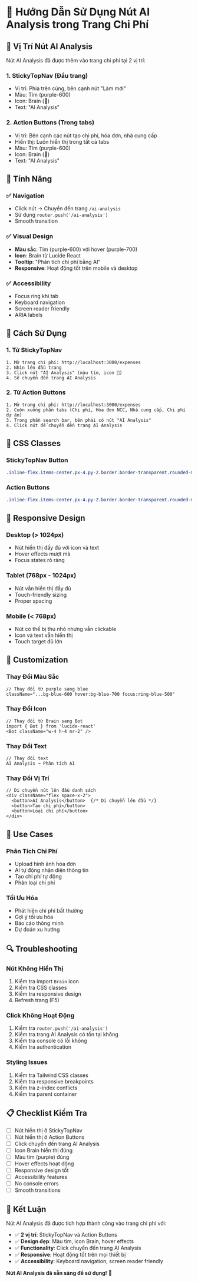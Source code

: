 # 🧠 Hướng Dẫn Sử Dụng Nút AI Analysis trong Trang Chi Phí

## 📍 **Vị Trí Nút AI Analysis**

Nút AI Analysis đã được thêm vào trang chi phí tại 2 vị trí:

### 1. **StickyTopNav (Đầu trang)**
- Vị trí: Phía trên cùng, bên cạnh nút "Làm mới"
- Màu: Tím (purple-600)
- Icon: Brain (🧠)
- Text: "AI Analysis"

### 2. **Action Buttons (Trong tabs)**
- Vị trí: Bên cạnh các nút tạo chi phí, hóa đơn, nhà cung cấp
- Hiển thị: Luôn hiển thị trong tất cả tabs
- Màu: Tím (purple-600)
- Icon: Brain (🧠)
- Text: "AI Analysis"

## 🎯 **Tính Năng**

### ✅ **Navigation**
- Click nút → Chuyển đến trang `/ai-analysis`
- Sử dụng `router.push('/ai-analysis')`
- Smooth transition

### ✅ **Visual Design**
- **Màu sắc**: Tím (purple-600) với hover (purple-700)
- **Icon**: Brain từ Lucide React
- **Tooltip**: "Phân tích chi phí bằng AI"
- **Responsive**: Hoạt động tốt trên mobile và desktop

### ✅ **Accessibility**
- Focus ring khi tab
- Keyboard navigation
- Screen reader friendly
- ARIA labels

## 🚀 **Cách Sử Dụng**

### 1. **Từ StickyTopNav**
```
1. Mở trang chi phí: http://localhost:3000/expenses
2. Nhìn lên đầu trang
3. Click nút "AI Analysis" (màu tím, icon 🧠)
4. Sẽ chuyển đến trang AI Analysis
```

### 2. **Từ Action Buttons**
```
1. Mở trang chi phí: http://localhost:3000/expenses
2. Cuộn xuống phần tabs (Chi phí, Hóa đơn NCC, Nhà cung cấp, Chi phí dự án)
3. Trong phần search bar, bên phải có nút "AI Analysis"
4. Click nút để chuyển đến trang AI Analysis
```

## 🎨 **CSS Classes**

### **StickyTopNav Button**
```css
.inline-flex.items-center.px-4.py-2.border.border-transparent.rounded-md.shadow-sm.text-sm.font-medium.text-white.bg-purple-600.hover:bg-purple-700.focus:outline-none.focus:ring-2.focus:ring-offset-2.focus:ring-purple-500.transition-colors
```

### **Action Buttons**
```css
.inline-flex.items-center.px-4.py-2.border.border-transparent.rounded-md.shadow-sm.text-sm.font-medium.text-white.bg-purple-600.hover:bg-purple-700.transition-colors
```

## 📱 **Responsive Design**

### **Desktop (> 1024px)**
- Nút hiển thị đầy đủ với icon và text
- Hover effects mượt mà
- Focus states rõ ràng

### **Tablet (768px - 1024px)**
- Nút vẫn hiển thị đầy đủ
- Touch-friendly sizing
- Proper spacing

### **Mobile (< 768px)**
- Nút có thể bị thu nhỏ nhưng vẫn clickable
- Icon và text vẫn hiển thị
- Touch target đủ lớn

## 🔧 **Customization**

### **Thay Đổi Màu Sắc**
```tsx
// Thay đổi từ purple sang blue
className="...bg-blue-600 hover:bg-blue-700 focus:ring-blue-500"
```

### **Thay Đổi Icon**
```tsx
// Thay đổi từ Brain sang Bot
import { Bot } from 'lucide-react'
<Bot className="w-4 h-4 mr-2" />
```

### **Thay Đổi Text**
```tsx
// Thay đổi text
AI Analysis → Phân tích AI
```

### **Thay Đổi Vị Trí**
```tsx
// Di chuyển nút lên đầu danh sách
<div className="flex space-x-2">
  <button>AI Analysis</button>  {/* Di chuyển lên đầu */}
  <button>Tạo chi phí</button>
  <button>Loại chi phí</button>
</div>
```

## 🎯 **Use Cases**

### **Phân Tích Chi Phí**
- Upload hình ảnh hóa đơn
- AI tự động nhận diện thông tin
- Tạo chi phí tự động
- Phân loại chi phí

### **Tối Ưu Hóa**
- Phát hiện chi phí bất thường
- Gợi ý tối ưu hóa
- Báo cáo thông minh
- Dự đoán xu hướng

## 🔍 **Troubleshooting**

### **Nút Không Hiển Thị**
1. Kiểm tra import `Brain` icon
2. Kiểm tra CSS classes
3. Kiểm tra responsive design
4. Refresh trang (F5)

### **Click Không Hoạt Động**
1. Kiểm tra `router.push('/ai-analysis')`
2. Kiểm tra trang AI Analysis có tồn tại không
3. Kiểm tra console có lỗi không
4. Kiểm tra authentication

### **Styling Issues**
1. Kiểm tra Tailwind CSS classes
2. Kiểm tra responsive breakpoints
3. Kiểm tra z-index conflicts
4. Kiểm tra parent container

## 📋 **Checklist Kiểm Tra**

- [ ] Nút hiển thị ở StickyTopNav
- [ ] Nút hiển thị ở Action Buttons
- [ ] Click chuyển đến trang AI Analysis
- [ ] Icon Brain hiển thị đúng
- [ ] Màu tím (purple) đúng
- [ ] Hover effects hoạt động
- [ ] Responsive design tốt
- [ ] Accessibility features
- [ ] No console errors
- [ ] Smooth transitions

## 🎉 **Kết Luận**

Nút AI Analysis đã được tích hợp thành công vào trang chi phí với:

- ✅ **2 vị trí**: StickyTopNav và Action Buttons
- ✅ **Design đẹp**: Màu tím, icon Brain, hover effects
- ✅ **Functionality**: Click chuyển đến trang AI Analysis
- ✅ **Responsive**: Hoạt động tốt trên mọi thiết bị
- ✅ **Accessibility**: Keyboard navigation, screen reader friendly

**Nút AI Analysis đã sẵn sàng để sử dụng!** 🚀



